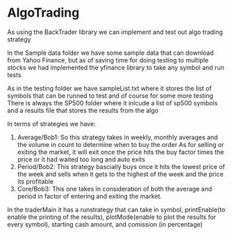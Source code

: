 # AlgoTrading
As using the BackTrader library we can implement and test out algo trading strategy

In the Sample data folder we have some sample data that can download from Yahoo Finance, but as of saving time for doing testing to multiple stocks we had implemented the yfinance library to take any symbol and run tests

As in the testing folder we have sampleList.txt where it stores the list of symbols that can be runned to test and of course for some more testing
There is always the SP500 folder where it inlcude a list of sp500 symbols and a results file that stores the results from the algo

In terms of strategies we have:
1) Average/Bob1: 
  So this strategy takes in weekly, monthly averages and the volume in count to determine when to buy the order 
  As for selling or exiting the market, it will exit once the price hits the buy factor times the price or it had waited too long and auto exits
2) Period/Bob2:
  This strategy bascially buys once it hits the lowest price of the week and sells when it gets to the highest of the week and the price its profitable
3) Core/Bob3:
  This one takes in consideration of both the average and period in factor of entering and exiting the market. 

In the traderMain it has a runstrategy that can take in symbol, printEnable(to enable the printing of the results), plotMode(enable to plot the results for every symbol), starting cash amount, and comission (in percentage)

